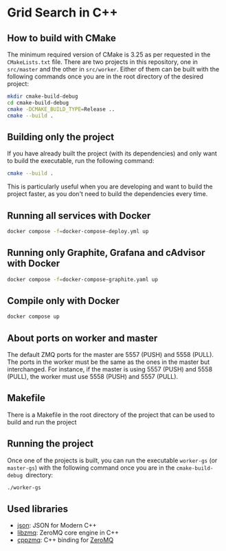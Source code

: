 # Grid Search in C++

## How to build with CMake

The minimum required version of CMake is 3.25 as per requested in the `CMakeLists.txt` file.
There are two projects in this repository, one in `src/master` and the other in `src/worker`. Either of them can be built with the 
following commands once you are in the root directory of the desired project:

```bash
mkdir cmake-build-debug
cd cmake-build-debug
cmake -DCMAKE_BUILD_TYPE=Release ..
cmake --build .
```

## Building only the project

If you have already built the project (with its dependencies) and only want to build the executable, run the following command:

```bash
cmake --build .
```

This is particularly useful when you are developing and want to build the project faster, as you don't need to build the dependencies every time.

## Running all services with Docker

```bash
docker compose -f=docker-compose-deploy.yml up
```

## Running only Graphite, Grafana and cAdvisor with Docker

```bash
docker compose -f=docker-compose-graphite.yaml up
```

## Compile only with Docker

```bash
docker compose up
```

## About ports on worker and master

The default ZMQ ports for the master are 5557 (PUSH) and 5558 (PULL). The ports in the worker must be the same as the ones in the master but interchanged.
For instance, if the master is using 5557 (PUSH) and 5558 (PULL), the worker must use 5558 (PUSH) and 5557 (PULL).

## Makefile

There is a Makefile in the root directory of the project that can be used to build and run the project

## Running the project

Once one of the projects is built, you can run the executable `worker-gs` (or `master-gs`) with the following command
once you are in the `cmake-build-debug `directory:

```bash
./worker-gs
```

## Used libraries

- [json](https://github.com/nlohmann/json): JSON for Modern C++
- [libzmq](https://github.com/zeromq/libzmq): ZeroMQ core engine in C++
- [cppzmq](https://github.com/zeromq/cppzmq): C++ binding for [ZeroMQ](https://zeromq.org/)
